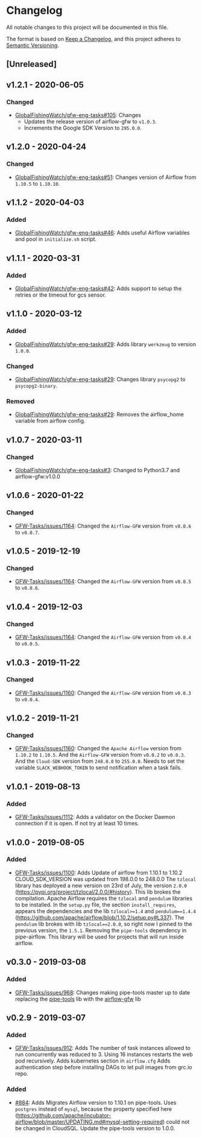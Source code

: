 # Changelog

All notable changes to this project will be documented in this file.

The format is based on [Keep a
Changelog](https://keepachangelog.com/en/1.0.0/), and this project adheres to
[Semantic Versioning](https://semver.org/spec/v2.0.0.html).

## [Unreleased]


## v1.2.1 - 2020-06-05

### Changed

* [GlobalFishingWatch/gfw-eng-tasks#105](https://github.com/GlobalFishingWatch/gfw-eng-tasks/issues/105): Changes
  * Updates the release version of airflow-gfw to `v1.0.3`.
  * Increments the Google SDK Version to `295.0.0`.

## v1.2.0 - 2020-04-24

### Changed

* [GlobalFishingWatch/gfw-eng-tasks#51](https://github.com/GlobalFishingWatch/gfw-eng-tasks/issues/51): Changes
    version of Airflow from `1.10.5` to `1.10.10`.

## v1.1.2 - 2020-04-03

### Added

* [GlobalFishingWatch/gfw-eng-tasks#46](https://github.com/GlobalFishingWatch/gfw-eng-tasks/issues/46): Adds
    useful Airflow variables and pool in `initialize.sh` script.

## v1.1.1 - 2020-03-31

### Added

* [GlobalFishingWatch/gfw-eng-tasks#42](https://github.com/GlobalFishingWatch/gfw-eng-tasks/issues/42): Adds
    support to setup the retries or the timeout for gcs sensor.

## v1.1.0 - 2020-03-12

### Added

* [GlobalFishingWatch/gfw-eng-tasks#29](https://github.com/GlobalFishingWatch/gfw-eng-tasks/issues/29): Adds
    library `werkzeug` to version `1.0.0`.

### Changed

* [GlobalFishingWatch/gfw-eng-tasks#29](https://github.com/GlobalFishingWatch/gfw-eng-tasks/issues/29): Changes
    library `psycopg2` to `psycopg2-binary`.


### Removed

* [GlobalFishingWatch/gfw-eng-tasks#29](https://github.com/GlobalFishingWatch/gfw-eng-tasks/issues/29): Removes
    the airflow_home variable from airflow config.

## v1.0.7 - 2020-03-11

### Changed

* [GlobalFishingWatch/gfw-eng-tasks#3](https://github.com/GlobalFishingWatch/gfw-eng-tasks/issues/3): Changed
    to Python3.7 and airflow-gfw:v1.0.0

## v1.0.6 - 2020-01-22

### Changed

* [GFW-Tasks/issues/1164](https://github.com/GlobalFishingWatch/GFW-Tasks/issues/1164): Changed
    the `Airflow-GFW` version from `v0.0.6` to `v0.0.7`.

## v1.0.5 - 2019-12-19

### Changed

* [GFW-Tasks/issues/1164](https://github.com/GlobalFishingWatch/GFW-Tasks/issues/1164): Changed
    the `Airflow-GFW` version from `v0.0.5` to `v0.0.6`.

## v1.0.4 - 2019-12-03

### Changed

* [GFW-Tasks/issues/1164](https://github.com/GlobalFishingWatch/GFW-Tasks/issues/1164): Changed
    the `Airflow-GFW` version from `v0.0.4` to `v0.0.5`.

## v1.0.3 - 2019-11-22

### Changed

* [GFW-Tasks/issues/1160](https://github.com/GlobalFishingWatch/GFW-Tasks/issues/1160): Changed
    the `Airflow-GFW` version from `v0.0.3` to `v0.0.4`.

## v1.0.2 - 2019-11-21

### Changed

* [GFW-Tasks/issues/1160](https://github.com/GlobalFishingWatch/GFW-Tasks/issues/1160): Changed
    the `Apache Airflow` version from `1.10.2` to `1.10.5`.
    And the `Airflow-GFW` version from `v0.0.2` to `v0.0.3`.
    And the `Cloud-SDK` version from `248.0.0` to `255.0.0`.
    Needs to set the variable `SLACK_WEBHOOK_TOKEN` to send notification when a task fails.

## v1.0.1 - 2019-08-13

### Added

* [GFW-Tasks/issues/1112](https://github.com/GlobalFishingWatch/GFW-Tasks/issues/1112): Adds
    a validator on the Docker Daemon connection if it is open. If not try at least 10 times.

## v1.0.0 - 2019-08-05

### Added

* [GFW-Tasks/issues/1100](https://github.com/GlobalFishingWatch/GFW-Tasks/issues/1100): Adds
  Update of airflow from 1.10.1 to 1.10.2
  CLOUD_SDK_VERSION was updated from 198.0.0 to 248.0.0
  The `tzlocal` library has deployed a new version on 23rd of July, the
  version `2.0.0` (https://pypi.org/project/tzlocal/2.0.0/#history). This lib
  brokes the compilation. Apache Airflow requires the `tzlocal` and
  `pendulum` libraries to be installed. In the `setup.py` file, the section
  `install_requires`, appears the dependencies and the lib `tzlocal>=1.4` and
  `pendulum==1.4.4`
  (https://github.com/apache/airflow/blob/1.10.2/setup.py#L337). The
  `pendulum` lib brokes with lib `tzlocal==2.0.0`, so right now I pinned to
  the previous version, the `1.5.1`.
  Removing the `pipe-tools` dependency in pipe-airflow. This library will be
  used for projects that will run inside airflow.

## v0.3.0 - 2019-03-08

### Added

* [GFW-Tasks/issues/968](https://github.com/GlobalFishingWatch/GFW-Tasks/issues/968): Changes
  making pipe-tools master up to date replacing the
  [pipe-tools](https://github.com/GlobalFishingWatch/pipe-tools) lib with the
  [airflow-gfw](https://github.com/GlobalFishingWatch/airflow-gfw) lib

## v0.2.9 - 2019-03-07

### Added

* [GFW-Tasks/issues/912](https://github.com/GlobalFishingWatch/GFW-Tasks/issues/912): Adds
  The number of task instances allowed to run concurrently was reduced to 3.
  Using 16 instances restarts the web pod recursively.
  Adds kubernetes section in `airflow.cfg`
  Adds authentication step before installing DAGs to let pull images from grc.io repo.

### Added

* [#884](https://github.com/GlobalFishingWatch/GFW-Tasks/issues/884): Adds
  Migrates Airflow version to 1.10.1 on pipe-tools.
  Uses `postgres` instead of `mysql`, because the property specified here
  (https://github.com/apache/incubator-airflow/blob/master/UPDATING.md#mysql-setting-required)
  could not be changed in CloudSQL.
  Update the pipe-tools version to 1.0.0.
